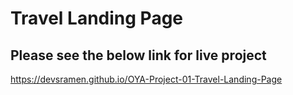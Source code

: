 # Travel Landing Page

## Please see the below link for live project
https://devsramen.github.io/OYA-Project-01-Travel-Landing-Page
